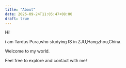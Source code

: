 ```yaml
---
title: "About"
date: 2025-09-24T11:05:47+08:00
draft: true
---
```


Hi!

i am Tardus Pura,who studying IS in ZJU,Hangzhou,China.

Welcome to my world.

Feel free to explore and contact with me!
